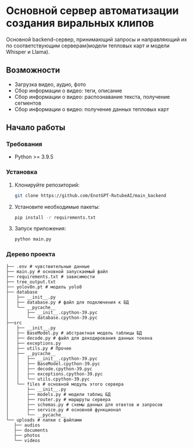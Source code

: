# Основной сервер автоматизации создания виральных клипов

Основной backend-сервер, принимающий запросы и направляющий их по соответствующим серверам(модели тепловых карт и модели Whisper и Llama).

## Возможности

- Загрузка видео, аудио, фото
- Сбор информации о видео: теги, описание
- Сбор информации о видео: распознавание текста, получение сегментов
- Сбор информации о видео: получение данных тепловых карт

## Начало работы

### Требования

- Python >= 3.9.5

### Установка
1. Клонируйте репозиторий:
   ```bash
   git clone https://github.com/EnotGPT-RutubeAI/main_backend
2. Установите необходимые пакеты:
   ```bash
   pip install -r requirements.txt
3. Запуск приложения:
   ```bash
   python main.py


### Дерево проекта

```
├── .env # чувствительные данные
├── main.py # основной запускаемый файл
├── requirements.txt # зависимости
├── tree_output.txt
├── yolov8n.pt # модель yolo8
├── database 
│   ├── __init__.py
│   ├── database.py # файл для подключения к БД
│   └── __pycache__
│       ├── __init__.cpython-39.pyc
│       └── database.cpython-39.pyc
├──src
│   ├── __init__.py
│   ├── BaseModel.py # абстрактная модель таблицы БД
│   ├── decode.py # файл для декодирования данных токена
│   ├── exceptions.py 
│   ├── utils.py # Прочее
│   ├── __pycache__
│   │   ├── __init__.cpython-39.pyc   
│   │   ├── BaseModel.cpython-39.pyc
│   │   ├── decode.cpython-39.pyc
│   │   ├── exceptions.cpython-39.pyc
│   │   └── utils.cpython-39.pyc
│   └── files # основной модуль этого сервера
│       ├── __init__.py
│       ├── models.py # модели таблиц БД
│       ├── router.py # маршруты сервера
│       ├── schemas.py # схемы данных для ответов и запросов
│       ├── service.py # основной функционал
│       └── __pycache__
└── uploads # папки с файлами
   ├── audios
   ├── documents
   ├── photos
   └── videos
```
